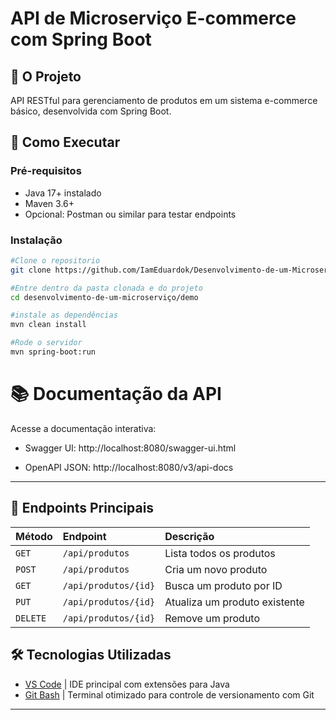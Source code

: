 # API de Microserviço E-commerce com Spring Boot



## 📌 O Projeto
API RESTful para gerenciamento de produtos em um sistema e-commerce básico, desenvolvida com Spring Boot.

## 🚀 Como Executar

### Pré-requisitos
- Java 17+ instalado
- Maven 3.6+
- Opcional: Postman ou similar para testar endpoints

### Instalação
```bash
#Clone o repositorio
git clone https://github.com/IamEduardok/Desenvolvimento-de-um-Microservico-com-Spring-Boot.git
```
```bash
#Entre dentro da pasta clonada e do projeto
cd desenvolvimento-de-um-microserviço/demo
```
```bash
#instale as dependências
mvn clean install
```
```bash
#Rode o servidor
mvn spring-boot:run
```

# 📚 Documentação da API
Acesse a documentação interativa:

- Swagger UI: http://localhost:8080/swagger-ui.html

- OpenAPI JSON: http://localhost:8080/v3/api-docs

---
## 🔗 Endpoints Principais

| Método | Endpoint         | Descrição          |
| :----- | :--------------- | :----------------- |
| `GET`    | `/api/produtos`  | Lista todos os produtos |
| `POST`   | `/api/produtos`  | Cria um novo produto |
| `GET`    | `/api/produtos/{id}` | Busca um produto por ID |
| `PUT`    | `/api/produtos/{id}` | Atualiza um produto existente |
| `DELETE` | `/api/produtos/{id}` | Remove um produto     |


## 🛠 Tecnologias Utilizadas

- [VS Code](https://code.visualstudio.com/) | IDE principal com extensões para Java
- [Git Bash](https://git-scm.com/downloads) | Terminal otimizado para controle de versionamento com Git


---

